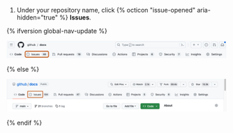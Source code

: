 1. Under your repository name, click {% octicon "issue-opened" aria-hidden="true" %} **Issues**.

{% ifversion global-nav-update %}

   ![Screenshot of the main page of a repository. In the horizontal navigation bar, a tab, labeled "Issues," is outlined in dark orange.](/assets/images/help/repository/repo-tabs-issues-global-nav-update.png)

{% else %}

   ![Screenshot of the main page of a repository. In the horizontal navigation bar, a tab, labeled "Issues," is outlined in dark orange.](/assets/images/help/repository/repo-tabs-issues.png)

{% endif %}
